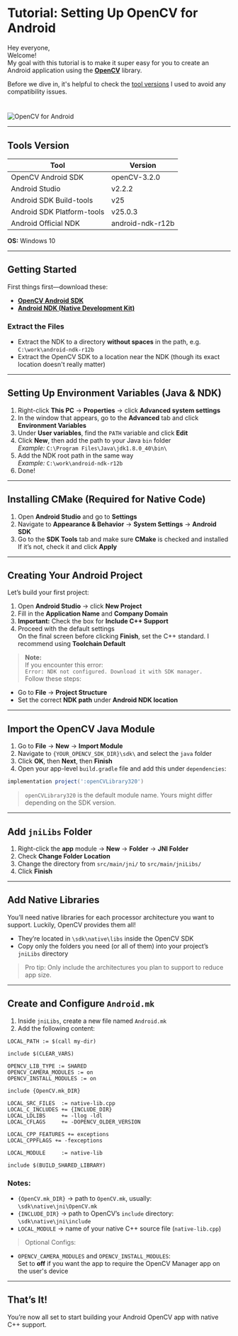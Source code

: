 # Tutorial: Setting Up OpenCV for Android

Hey everyone,  
Welcome!  
My goal with this tutorial is to make it super easy for you to create an Android application using the **[OpenCV](http://opencv.org/)** library.

Before we dive in, it's helpful to check the [tool versions](#tools-version) I used to avoid any compatibility issues.

#

![OpenCV for Android](/images/LOGO.png)

---

## Tools Version

Tool | Version
------------ | -------------
OpenCV Android SDK | openCV-3.2.0  
Android Studio | v2.2.2  
Android SDK Build-tools | v25  
Android SDK Platform-tools | v25.0.3  
Android Official NDK | android-ndk-r12b  

**OS:** Windows 10

---

## Getting Started

First things first—download these:

- [**OpenCV Android SDK**](http://opencv.org/downloads.html)  
- [**Android NDK (Native Development Kit)**](https://developer.android.com/ndk/downloads/index.html)

### Extract the Files

- Extract the NDK to a directory **without spaces** in the path, e.g. `C:\work\android-ndk-r12b`
- Extract the OpenCV SDK to a location near the NDK (though its exact location doesn't really matter)

---

## Setting Up Environment Variables (Java & NDK)

1. Right-click **This PC** → **Properties** → click **Advanced system settings**
2. In the window that appears, go to the **Advanced** tab and click **Environment Variables**
3. Under **User variables**, find the `PATH` variable and click **Edit**
4. Click **New**, then add the path to your Java `bin` folder  
   _Example:_ `C:\Program Files\Java\jdk1.8.0_40\bin\`
5. Add the NDK root path in the same way  
   _Example:_ `C:\work\android-ndk-r12b`
6. Done!

---

## Installing CMake (Required for Native Code)

1. Open **Android Studio** and go to **Settings**
2. Navigate to **Appearance & Behavior** → **System Settings** → **Android SDK**
3. Go to the **SDK Tools** tab and make sure **CMake** is checked and installed  
   If it’s not, check it and click **Apply**

---

## Creating Your Android Project

Let’s build your first project:

1. Open **Android Studio** → click **New Project**
2. Fill in the **Application Name** and **Company Domain**
3. **Important:** Check the box for **Include C++ Support**
4. Proceed with the default settings  
   On the final screen before clicking **Finish**, set the C++ standard. I recommend using **Toolchain Default**

> **Note:**  
If you encounter this error:  
`Error: NDK not configured. Download it with SDK manager.`  
Follow these steps:
- Go to **File** → **Project Structure**
- Set the correct **NDK path** under **Android NDK location**

---

## Import the OpenCV Java Module

1. Go to **File** → **New** → **Import Module**
2. Navigate to `{YOUR_OPENCV_SDK_DIR}\sdk\` and select the `java` folder  
3. Click **OK**, then **Next**, then **Finish**
4. Open your app-level `build.gradle` file and add this under `dependencies`:

```gradle
implementation project(':openCVLibrary320')
```

> `openCVLibrary320` is the default module name. Yours might differ depending on the SDK version.

---

## Add `jniLibs` Folder

1. Right-click the **app** module → **New** → **Folder** → **JNI Folder**
2. Check **Change Folder Location**
3. Change the directory from `src/main/jni/` to `src/main/jniLibs/`
4. Click **Finish**

---

## Add Native Libraries

You’ll need native libraries for each processor architecture you want to support. Luckily, OpenCV provides them all!

- They’re located in `\sdk\native\libs` inside the OpenCV SDK
- Copy only the folders you need (or all of them) into your project’s `jniLibs` directory

> Pro tip: Only include the architectures you plan to support to reduce app size.

---

## Create and Configure `Android.mk`

1. Inside `jniLibs`, create a new file named `Android.mk`
2. Add the following content:

```make
LOCAL_PATH := $(call my-dir)

include $(CLEAR_VARS)

OPENCV_LIB_TYPE := SHARED
OPENCV_CAMERA_MODULES := on
OPENCV_INSTALL_MODULES := on

include {OpenCV.mk_DIR}

LOCAL_SRC_FILES  := native-lib.cpp
LOCAL_C_INCLUDES += {INCLUDE_DIR}
LOCAL_LDLIBS     += -llog -ldl
LOCAL_CFLAGS     += -DOPENCV_OLDER_VERSION

LOCAL_CPP_FEATURES += exceptions
LOCAL_CPPFLAGS += -fexceptions

LOCAL_MODULE     := native-lib

include $(BUILD_SHARED_LIBRARY)
```

### Notes:
- `{OpenCV.mk_DIR}` → path to `OpenCV.mk`, usually:  
  `\sdk\native\jni\OpenCV.mk`
- `{INCLUDE_DIR}` → path to OpenCV’s `include` directory:  
  `\sdk\native\jni\include`
- `LOCAL_MODULE` → name of your native C++ source file (`native-lib.cpp`)

> Optional Configs:  
- `OPENCV_CAMERA_MODULES` and `OPENCV_INSTALL_MODULES`:  
  Set to **off** if you want the app to require the OpenCV Manager app on the user's device

---

## That’s It!

You’re now all set to start building your Android OpenCV app with native C++ support.
